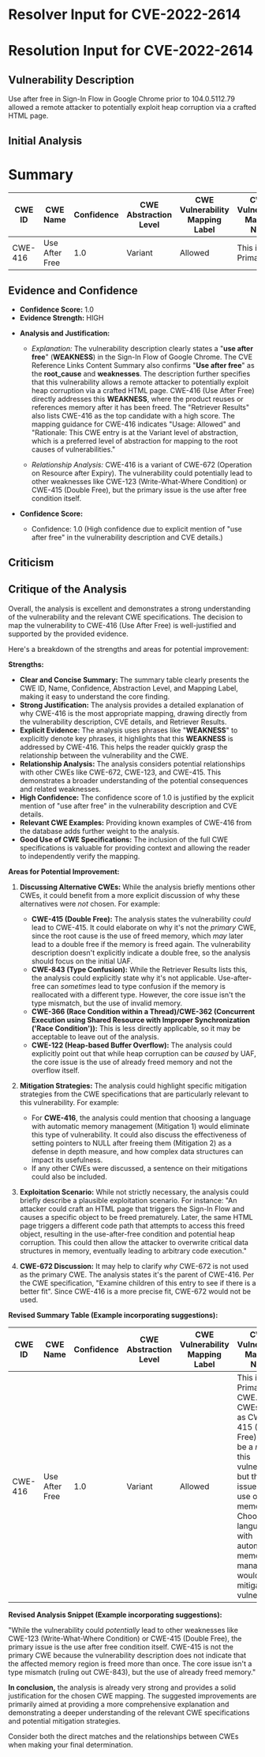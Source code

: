 # Resolver Input for CVE-2022-2614

# Resolution Input for CVE-2022-2614

## Vulnerability Description
Use after free in Sign-In Flow in Google Chrome prior to 104.0.5112.79 allowed a remote attacker to potentially exploit heap corruption via a crafted HTML page.

## Initial Analysis
# Summary
| CWE ID | CWE Name | Confidence | CWE Abstraction Level | CWE Vulnerability Mapping Label | CWE-Vulnerability Mapping Notes |
|---|---|---|---|---|---|
| CWE-416 | Use After Free | 1.0 | Variant | Allowed | This is the Primary CWE |

## Evidence and Confidence

*   **Confidence Score:** 1.0
*   **Evidence Strength:** HIGH

- **Analysis and Justification:**  
  - *Explanation:* The vulnerability description clearly states a "**use after free**" (**WEAKNESS**) in the Sign-In Flow of Google Chrome. The CVE Reference Links Content Summary also confirms "**Use after free**" as the **root_cause** and **weaknesses**. The description further specifies that this vulnerability allows a remote attacker to potentially exploit heap corruption via a crafted HTML page. CWE-416 (Use After Free) directly addresses this **WEAKNESS**, where the product reuses or references memory after it has been freed. The "Retriever Results" also lists CWE-416 as the top candidate with a high score. The mapping guidance for CWE-416 indicates "Usage: Allowed" and "Rationale: This CWE entry is at the Variant level of abstraction, which is a preferred level of abstraction for mapping to the root causes of vulnerabilities."
  
  - *Relationship Analysis:* CWE-416 is a variant of CWE-672 (Operation on Resource after Expiry). The vulnerability could potentially lead to other weaknesses like CWE-123 (Write-What-Where Condition) or CWE-415 (Double Free), but the primary issue is the use after free condition itself.

- **Confidence Score:**  
  - Confidence: 1.0 (High confidence due to explicit mention of "use after free" in the vulnerability description and CVE details.)

## Criticism
## Critique of the Analysis

Overall, the analysis is excellent and demonstrates a strong understanding of the vulnerability and the relevant CWE specifications. The decision to map the vulnerability to CWE-416 (Use After Free) is well-justified and supported by the provided evidence.

Here's a breakdown of the strengths and areas for potential improvement:

**Strengths:**

*   **Clear and Concise Summary:** The summary table clearly presents the CWE ID, Name, Confidence, Abstraction Level, and Mapping Label, making it easy to understand the core finding.
*   **Strong Justification:** The analysis provides a detailed explanation of why CWE-416 is the most appropriate mapping, drawing directly from the vulnerability description, CVE details, and Retriever Results.
*   **Explicit Evidence:** The analysis uses phrases like "**WEAKNESS**" to explicitly denote key phrases, it highlights that this **WEAKNESS** is addressed by CWE-416. This helps the reader quickly grasp the relationship between the vulnerability and the CWE.
*   **Relationship Analysis:** The analysis considers potential relationships with other CWEs like CWE-672, CWE-123, and CWE-415. This demonstrates a broader understanding of the potential consequences and related weaknesses.
*   **High Confidence:** The confidence score of 1.0 is justified by the explicit mention of "use after free" in the vulnerability description and CVE details.
*   **Relevant CWE Examples:** Providing known examples of CWE-416 from the database adds further weight to the analysis.
*   **Good Use of CWE Specifications:** The inclusion of the full CWE specifications is valuable for providing context and allowing the reader to independently verify the mapping.

**Areas for Potential Improvement:**

1.  **Discussing Alternative CWEs:** While the analysis briefly mentions other CWEs, it could benefit from a more explicit discussion of why these alternatives were *not* chosen. For example:

    *   **CWE-415 (Double Free):**  The analysis states the vulnerability *could* lead to CWE-415.  It could elaborate on why it's not the *primary* CWE, since the root cause is the use of freed memory, which *may* later lead to a double free if the memory is freed again. The vulnerability description doesn't explicitly indicate a double free, so the analysis should focus on the initial UAF.
    *   **CWE-843 (Type Confusion):** While the Retriever Results lists this, the analysis could explicitly state why it's not applicable. Use-after-free can *sometimes* lead to type confusion if the memory is reallocated with a different type. However, the core issue isn't the type mismatch, but the use of invalid memory.
    *   **CWE-366 (Race Condition within a Thread)/CWE-362 (Concurrent Execution using Shared Resource with Improper Synchronization ('Race Condition')):** This is less directly applicable, so it may be acceptable to leave out of the analysis.
    *   **CWE-122 (Heap-based Buffer Overflow):** The analysis could explicitly point out that while heap corruption can be *caused* by UAF, the core issue is the use of already freed memory and not the overflow itself.

2.  **Mitigation Strategies:** The analysis could highlight specific mitigation strategies from the CWE specifications that are particularly relevant to this vulnerability.  For example:

    *   For **CWE-416**, the analysis could mention that choosing a language with automatic memory management (Mitigation 1) would eliminate this type of vulnerability.  It could also discuss the effectiveness of setting pointers to NULL after freeing them (Mitigation 2) as a defense in depth measure, and how complex data structures can impact its usefulness.
    *   If any other CWEs were discussed, a sentence on their mitigations could also be included.

3.  **Exploitation Scenario:** While not strictly necessary, the analysis could briefly describe a plausible exploitation scenario.  For instance: "An attacker could craft an HTML page that triggers the Sign-In Flow and causes a specific object to be freed prematurely.  Later, the same HTML page triggers a different code path that attempts to access this freed object, resulting in the use-after-free condition and potential heap corruption. This could then allow the attacker to overwrite critical data structures in memory, eventually leading to arbitrary code execution."

4.  **CWE-672 Discussion:** It may help to clarify *why* CWE-672 is not used as the primary CWE. The analysis states it's the parent of CWE-416. Per the CWE specification, "Examine children of this entry to see if there is a better fit". Since CWE-416 is a more precise fit, CWE-672 would not be used.

**Revised Summary Table (Example incorporating suggestions):**

| CWE ID | CWE Name | Confidence | CWE Abstraction Level | CWE Vulnerability Mapping Label | CWE-Vulnerability Mapping Notes |
|---|---|---|---|---|---|
| CWE-416 | Use After Free | 1.0 | Variant | Allowed | This is the Primary CWE. Other CWEs, such as CWE-415 (Double Free), could be a *result* of this vulnerability, but the core issue is the use of freed memory. Choosing a language with automatic memory management would mitigate this vulnerability. |

**Revised Analysis Snippet (Example incorporating suggestions):**

"While the vulnerability could *potentially* lead to other weaknesses like CWE-123 (Write-What-Where Condition) or CWE-415 (Double Free), the primary issue is the use after free condition itself.  CWE-415 is not the primary CWE because the vulnerability description does not indicate that the affected memory region is freed more than once. The core issue isn't a type mismatch (ruling out CWE-843), but the use of already freed memory."

**In conclusion,** the analysis is already very strong and provides a solid justification for the chosen CWE mapping. The suggested improvements are primarily aimed at providing a more comprehensive explanation and demonstrating a deeper understanding of the relevant CWE specifications and potential mitigation strategies.

Consider both the direct matches and the relationships between CWEs
when making your final determination.
        